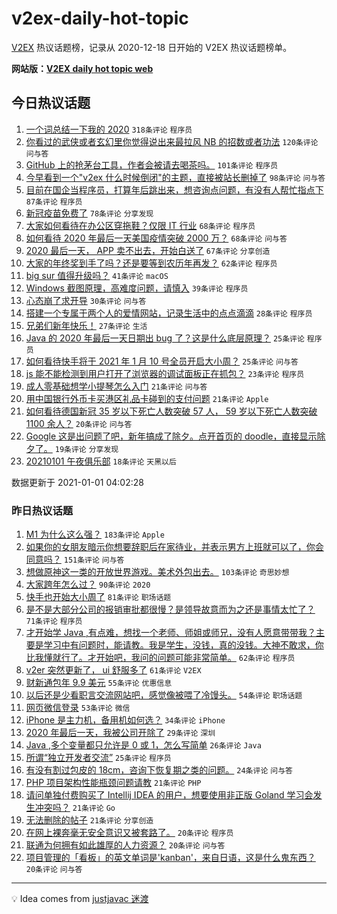 # v2ex-daily-hot-topic

[V2EX](https://www.v2ex.com/) 热议话题榜，记录从 2020-12-18 日开始的 V2EX 热议话题榜单。

**网站版：[V2EX daily hot topic web](https://realleonardo.github.io/v2ex-daily-hot-topic-web/)**

## 今日热议话题

<!-- TODAY BEGIN -->

1. [一个词总结一下我的 2020](https://www.v2ex.com/t/740578) `318条评论` `程序员`
1. [你看过的武侠或者玄幻里你觉得说出来最拉风 NB 的招数或者功法](https://www.v2ex.com/t/740606) `120条评论` `问与答`
1. [GitHub 上的抢茅台工具，作者会被请去喝茶吗。](https://www.v2ex.com/t/740630) `101条评论` `程序员`
1. [今早看到一个"v2ex 什么时候倒闭"的主题，直接被站长删掉了](https://www.v2ex.com/t/740587) `98条评论` `问与答`
1. [目前在国企当程序员，打算年后跳出来，想咨询点问题，有没有人帮忙指点下](https://www.v2ex.com/t/740580) `87条评论` `程序员`
1. [新冠疫苗免费了](https://www.v2ex.com/t/740635) `78条评论` `分享发现`
1. [大家如何看待在办公区穿拖鞋？仅限 IT 行业](https://www.v2ex.com/t/740625) `68条评论` `程序员`
1. [如何看待 2020 年最后一天美国疫情突破 2000 万？](https://www.v2ex.com/t/740691) `68条评论` `问与答`
1. [2020 最后一天， APP 卖不出去，开始白送了](https://www.v2ex.com/t/740716) `67条评论` `分享创造`
1. [大家的年终奖到手了吗？还是要等到农历年再发？](https://www.v2ex.com/t/740676) `62条评论` `程序员`
1. [big sur 值得升级吗？](https://www.v2ex.com/t/740537) `41条评论` `macOS`
1. [Windows 截图原理，高难度问题，请慎入](https://www.v2ex.com/t/740500) `39条评论` `程序员`
1. [心态崩了求开导](https://www.v2ex.com/t/740754) `30条评论` `问与答`
1. [搭建一个专属于两个人的爱情网站，记录生活中的点点滴滴](https://www.v2ex.com/t/740761) `28条评论` `程序员`
1. [兄弟们新年快乐！](https://www.v2ex.com/t/740778) `27条评论` `生活`
1. [Java 的 2020 年最后一天日期出 bug 了？这是什么底层原理？](https://www.v2ex.com/t/740615) `25条评论` `程序员`
1. [如何看待快手将于 2021 年 1 月 10 号全员开启大小周？](https://www.v2ex.com/t/740479) `25条评论` `问与答`
1. [js 能不能检测到用户打开了浏览器的调试面板正在抓包？](https://www.v2ex.com/t/740509) `23条评论` `程序员`
1. [成人零基础想学小提琴怎么入门](https://www.v2ex.com/t/740664) `21条评论` `问与答`
1. [用中国银行外币卡买港区礼品卡碰到的支付问题](https://www.v2ex.com/t/740585) `21条评论` `Apple`
1. [如何看待德国新冠 35 岁以下死亡人数突破 57 人， 59 岁以下死亡人数突破 1100 余人？](https://www.v2ex.com/t/740773) `20条评论` `问与答`
1. [Google 这是出问题了吧，新年搞成了除夕。点开首页的 doodle，直接显示除夕了。](https://www.v2ex.com/t/740637) `19条评论` `分享发现`
1. [20210101 午夜俱乐部](https://www.v2ex.com/t/740800) `18条评论` `天黑以后`

数据更新于 2021-01-01 04:02:28

<!-- TODAY END -->

### 昨日热议话题

<!-- YESTERDAY BEGIN -->

1. [M1 为什么这么强？](https://www.v2ex.com/t/740196) `183条评论` `Apple`
1. [如果你的女朋友暗示你想要辞职后在家待业，并表示男方上班就可以了，你会同意吗？](https://www.v2ex.com/t/740219) `151条评论` `问与答`
1. [想做原神这一类的开放世界游戏。美术外包出去。](https://www.v2ex.com/t/740270) `103条评论` `奇思妙想`
1. [大家跨年怎么过？](https://www.v2ex.com/t/740202) `90条评论` `2020`
1. [快手也开始大小周了](https://www.v2ex.com/t/740283) `81条评论` `职场话题`
1. [是不是大部分公司的报销审批都很慢？是领导故意而为之还是事情太忙了？](https://www.v2ex.com/t/740244) `71条评论` `程序员`
1. [才开始学 Java ,有点难，想找一个老师、师姐或师兄，没有人愿意带带我？主要是学习中有问题时，能请教。我是学生，没钱，真的没钱。大神不敢求，你比我懂就行了。才开始吧，我问的问题可能非常简单。](https://www.v2ex.com/t/740415) `62条评论` `程序员`
1. [v2er 突然更新了， ui 舒服多了](https://www.v2ex.com/t/740216) `61条评论` `V2EX`
1. [财新通包年 9.9 美元](https://www.v2ex.com/t/740284) `55条评论` `优惠信息`
1. [以后还是少看职言交流网站吧，感觉像被喂了冷馒头。](https://www.v2ex.com/t/740294) `54条评论` `职场话题`
1. [网页微信登录](https://www.v2ex.com/t/740217) `53条评论` `微信`
1. [iPhone 是主力机，备用机如何选？](https://www.v2ex.com/t/740441) `34条评论` `iPhone`
1. [2020 年最后一天，我被公司开除了](https://www.v2ex.com/t/740457) `29条评论` `深圳`
1. [Java ,多个变量都只允许是 0 或 1，怎么写简单](https://www.v2ex.com/t/740262) `26条评论` `Java`
1. [所谓“独立开发者交流”](https://www.v2ex.com/t/740233) `25条评论` `程序员`
1. [有没有割过包皮的 18cm，咨询下恢复期之类的问题。](https://www.v2ex.com/t/740308) `24条评论` `问与答`
1. [PHP 项目架构性能瓶颈问题请教](https://www.v2ex.com/t/740346) `21条评论` `PHP`
1. [请问单独付费购买了 Intellij IDEA 的用户，想要使用非正版 Goland 学习会发生冲突吗？](https://www.v2ex.com/t/740296) `21条评论` `Go`
1. [无法删除的帖子](https://www.v2ex.com/t/740228) `21条评论` `分享创造`
1. [在网上裸奔毫无安全意识又被套路了。](https://www.v2ex.com/t/740378) `20条评论` `程序员`
1. [联通为何拥有如此雄厚的人力资源？](https://www.v2ex.com/t/740327) `20条评论` `问与答`
1. [项目管理的「看板」的英文单词是'kanban'，来自日语，这是什么鬼东西？](https://www.v2ex.com/t/740314) `20条评论` `问与答`

<!-- YESTERDAY END -->

---

💡 Idea comes from [justjavac 迷渡](https://github.com/justjavac/)
